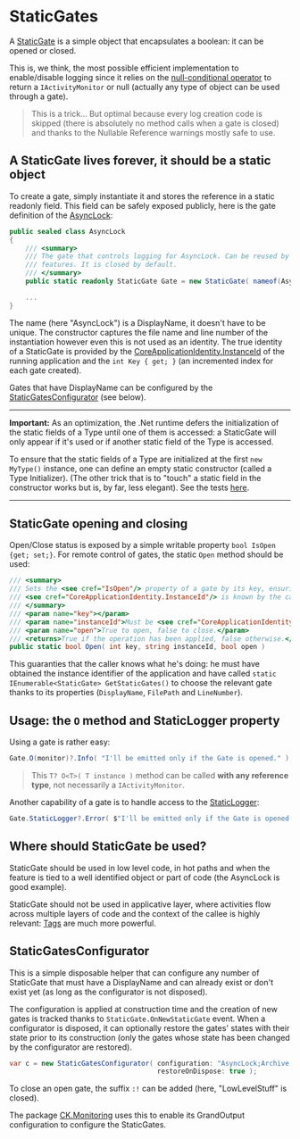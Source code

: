 # StaticGates

A [StaticGate](StaticGate.cs) is a simple object that encapsulates a boolean: it can be opened or closed.

This is, we think, the most possible efficient implementation to enable/disable logging since it relies on the
[null-conditional operator](https://learn.microsoft.com/en-us/dotnet/csharp/language-reference/operators/member-access-operators#null-conditional-operators--and-)
to return a `IActivityMonitor` or null (actually any type of object can be used through a gate).

> This is a trick... But optimal because every log creation code is skipped (there is absolutely no method calls when a 
> gate is closed) and thanks to the Nullable Reference warnings mostly safe to use.

## A StaticGate lives forever, it should be a static object

To create a gate, simply instantiate it and stores the reference in a static readonly field.
This field can be safely exposed publicly, here is the gate definition of the [AsyncLock](../AsyncLock.md):

```csharp
public sealed class AsyncLock
{
    /// <summary>
    /// The gate that controls logging for AsyncLock. Can be reused by other async related
    /// features. It is closed by default.
    /// </summary>
    public static readonly StaticGate Gate = new StaticGate( nameof(AsyncLock), false );

    ...
}
```

The name (here "AsyncLock") is a DisplayName, it doesn't have to be unique. The constructor captures the file name and line number
of the instantiation however even this is not used as an identity. The true identity of a StaticGate is provided
by the [CoreApplicationIdentity.InstanceId](https://github.com/Invenietis/CK-Core/blob/master/CK.Core/CoreApplicationIdentity/README.md)
of the running application and the `int Key { get; }` (an incremented index for each gate created).

Gates that have DisplayName can be configured by the [StaticGatesConfigurator](StaticGatesConfigurator.cs) (see below).

___
**Important:** As an optimization, the .Net runtime defers the initialization of the static fields of a Type until
 one of them is accessed: a StaticGate will only appear if it's used or if another static field of the Type is accessed.

To ensure that the static fields of a Type are initialized at the first `new MyType()` instance, one can
define an empty static constructor (called a Type Initializer). (The other trick that is to "touch" a static
field in the constructor works but is, by far, less elegant). 
See the tests [here](../../Tests/CK.ActivityMonitor.Tests//StaticGateTests.StaticGateHolder.cs).
___

## StaticGate opening and closing

Open/Close status is exposed by a simple writable property `bool IsOpen {get; set;}`.
For remote control of gates, the static `Open` method should be used:
```csharp
/// <summary>
/// Sets the <see cref="IsOpen"/> property of a gate by its key, ensuring that
/// <see cref="CoreApplicationIdentity.InstanceId"/> is known by the caller.
/// </summary>
/// <param name="key"></param>
/// <param name="instanceId">Must be <see cref="CoreApplicationIdentity.InstanceId"/>, otherwise nothing is done.</param>
/// <param name="open">True to open, false to close.</param>
/// <returns>True if the operation has been applied, false otherwise.</returns>
public static bool Open( int key, string instanceId, bool open )
```
This guaranties that the caller knows what he's doing: he must have obtained the instance identifier of the application and
have called `static IEnumerable<StaticGate> GetStaticGates()` to choose the relevant gate thanks to its properties
(`DisplayName`, `FilePath` and `LineNumber`).

## Usage: the `O` method and StaticLogger property

Using a gate is rather easy:
```csharp
Gate.O(monitor)?.Info( "I'll be emitted only if the Gate is opened." );
```

> This `T? O<T>( T instance )` method can be called **with any reference type**, not necessarily
a `IActivityMonitor`.

Another capability of a gate is to handle access to the [StaticLogger](../../README.md#emitting-logs-the-ilogger-static-contextless-way):
```csharp
Gate.StaticLogger?.Error( $"I'll be emitted only if the Gate is opened." );
```

## Where should StaticGate be used?
StaticGate should be used in low level code, in hot paths and when the feature is tied to
a well identified object or part of code (the AsyncLock is good example).

StaticGate should not be used in applicative layer, where activities flow across multiple
layers of code and the context of the callee is highly relevant: [Tags](../Impl/TagFiltering.md) are much more powerful.

## StaticGatesConfigurator

This is a simple disposable helper that can configure any number of StaticGate that must have a DisplayName and can already exist or don't exist
yet (as long as the configurator is not disposed).

The configuration is applied at construction time and the creation of new gates is tracked thanks to `StaticGate.OnNewStaticGate` event.
When a configurator is disposed, it can optionally restore the gates' states with their state prior to its construction (only the gates whose
state has been changed by the configurator are restored).

```csharp
var c = new StaticGatesConfigurator( configuration: "AsyncLock;Archive.Manager.TraceAll;LowLevelStuff:!",
                                     restoreOnDispose: true );
```

To close an open gate, the suffix `:!` can be added (here, "LowLevelStuff" is closed).

The package [CK.Monitoring](https://github.com/Invenietis/CK-Monitoring) uses this to enable its
GrandOutput configuration to configure the StaticGates.


